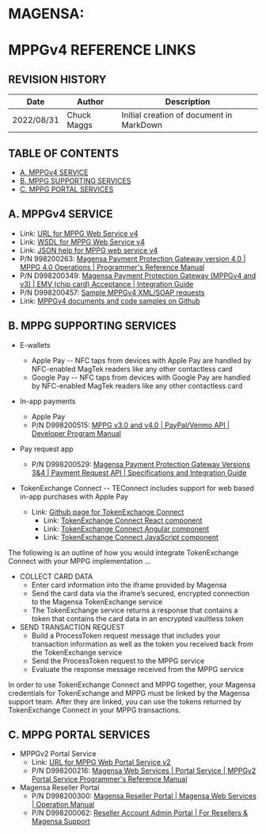 # MAGENSA:
# MPPGv4 REFERENCE LINKS

## REVISION HISTORY

| Date        | Author             | Description
| -----       | -----              | --------
| 2022/08/31  | Chuck Maggs        | Initial creation of document in MarkDown

## TABLE OF CONTENTS

- [A. MPPGv4 SERVICE](#A-MPPGv4-SERVICE)
- [B. MPPG SUPPORTING SERVICES](#B-MPPG-SUPPORTING-SERVICES)
- [C. MPPG PORTAL SERVICES](#C-MPPG-PORTAL-SERVICES)

## A. MPPGv4 SERVICE

- Link: [URL for MPPG Web Service v4](https://mppg.magensa.net/v4/MPPGv4Service.svc)
- Link: [WSDL for MPPG Web Service v4](https://mppg.magensa.net/v4/MPPGv4Service.svc?WSDL)
- Link: [JSON help for MPPG web service v4](https://mppg.magensa.net/v4/MPPGv4Service.svc/JSON/help)
- P/N 998200263: [Magensa Payment Protection Gateway version 4.0 | MPPG 4.0 Operations | Programmer's Reference Manual](https://www.magtek.com/Content/DocumentationFiles/D998200263.pdf)
- P/N D998200349: [Magensa Payment Protection Gateway (MPPGv4 and v3) | EMV (chip card) Acceptance | Integration Guide](https://www.magtek.com/content/documentationfiles/d998200349.pdf)
- P/N D998200457: [Sample MPPGv4 XML/SOAP requests](https://www.magtek.com/Content/SoftwarePackages/D998200457.zip)
- Link: [MPPGv4 documents and code samples on Github](https://github.com/Magensa/MPPGv4/tree/master)


## B. MPPG SUPPORTING SERVICES

- E-wallets
	- Apple Pay -- NFC taps from devices with Apple Pay are handled by NFC-enabled MagTek readers like any other contactless card
	- Google Pay -- NFC taps from devices with Google Pay are handled by NFC-enabled MagTek readers like any other contactless card

- In-app payments
	- Apple Pay
	- P/N D998200515: [MPPG v3.0 and v4.0 | PayPal/Venmo API | Developer Program Manual](https://www.magtek.com/content/documentationfiles/d998200515.pdf)

- Pay request app
	- P/N D998200529: [Magensa Payment Protection Gateway Versions 3&4 | Payment Request API | Specifications and Integration Guide](https://www.magtek.com/Content/DocumentationFiles/D998200529.pdf)

- TokenExchange Connect -- TEConnect includes support for web based in-app purchases with Apple Pay</LI></A>
	- Link: [Github page for TokenExchange Connect](https://github.com/Magensa/te-connect)
		- Link: [TokenExchange Connect React component](https://github.com/Magensa/te-connect-react)
		- Link: [TokenExchange Connect Angular component](https://github.com/Magensa/te-connect-ng)
		- Link: [TokenExchange Connect JavaScript component](https://github.com/Magensa/te-connect-js)

The following is an outline of how you would integrate TokenExchange Connect with your MPPG implementation …

- COLLECT CARD DATA
	- Enter card information into the iframe provided by Magensa
	- Send the card data via the iframe’s secured, encrypted connection to the Magensa TokenExchange service
	- The TokenExchange service returns a response that contains a token that contains the card data in an encrypted vaultless token
- SEND TRANSACTION REQUEST
	- Build a ProcessToken request message that includes your transaction information as well as the token you received back from the TokenExchange service</LI>
	- Send the ProcessToken request to the MPPG service</LI>
	- Evaluate the response message received from the MPPG service</LI>

In order to use TokenExchange Connect and MPPG together, your Magensa credentials for TokenExchange and MPPG must be linked by the Magensa support team.  After they are linked, you can use the tokens returned by TokenExchange Connect in your MPPG transactions.


## C. MPPG PORTAL SERVICES

 - MPPGv2 Portal Service
	- Link: [URL for MPPG Web Portal Service v2](https://mppg.magensa.net/v2Portal/MPPGv2PortalService.svc)
	- P/N D998200216: [Magensa Web Services | Portal Service | MPPGv2 Portal Service Programmer's Reference Manual](https://www.magtek.com/content/documentationfiles/d998200216.pdf)
 - Magensa Reseller Portal
	- P/N D998200300: [Magensa Reseller Portal | Magensa Web Services | Operation Manual](https://www.magtek.com/content/documentationfiles/d998200300.pdf)
	- P/N D998200062: [Reseller Account Admin Portal | For Resellers & Magensa Support](https://www.magtek.com/content/documentationfiles/d998200062.pdf)
